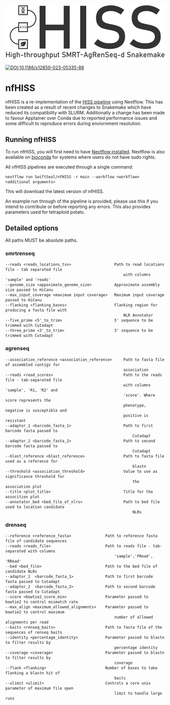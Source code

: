 <picture>
  <source media="(prefers-color-scheme: dark)" srcset="assets/HISSlogo_light.png">
  <img alt="Logo" src="assets/HISSlogo_dark.png">
</picture>

[![DOI:10.1186/s12859-023-05335-88](http://img.shields.io/badge/DOI-10.1186/s12859.023.05335.8-B31B1b.svg)](https://doi.org/10.1186/s12859-023-05335-8)

# nfHISS

nfHISS is a re-implementation of the [HISS pipeline](https://github.com/SwiftSeal/HISS) using Nextflow.
This has been created as a result of recent changes to Snakemake which have reduced its compatibility with SLURM. Additionally a change has been made to favour Apptainer over Conda due to reported performance issues and some difficult to reproduce errors during enviornment resolution.

## Running nfHISS

To run nfHISS, you will first need to have [Nextflow installed](https://www.nextflow.io/docs/latest/install.html). Nextflow is also available on [bioconda](https://anaconda.org/bioconda/nextflow) for systems where users do not have sudo rights.

All nfHISS pipelines are executed through a single command:

```
nextflow run SwiftSeal/nfHISS -r main --workflow <workflow> <additional arguments>
```

This will download the latest version of nfHISS.

An example run through of the pipeline is provided, please use this if you intend to contribute or before reporting any errors. This also provides parameters used for tetraploid potato.

## Detailed options

All paths MUST be absolute paths.

### smrtrenseq

```
--reads <reads_locations_tsv>                   Path to read locations file - tab separated file
                                                    with columns 'sample' and 'reads'
--genome_size <appoximate_genome_size>          Approximate assembly size passed to HiCanu
--max_input_coverage <maximum input coverage>   Maximum input coverage passed to HiCanu
--flanking <flanking_bases>                     Flanking region for producing a fasta file with
                                                    NLR Annotator
--five_prime <5'_to_trim>                       5' sequence to be trimmed with Cutadapt
--three_prime <3'_to_trim>                      3' sequence to be trimmed with Cutadapt
```

### agrenseq

```
--association_reference <association_reference>     Path to fasta file of assembled contigs for
                                                    association
--reads <read_scores>                               Path to the reads file - tab-separated file
                                                    with columns 'sample', 'R1, 'R2' and
                                                    'score'. Where score represents the
                                                    phenotype, negative is susceptible and
                                                    positive is resistant
--adaptor_1 <barcode_fasta_1>                       Path to first barcode fasta passed to
                                                        Cutadapt
--adaptor_2 <barcode_fasta_2>                       Path to second barcode fasta passed to
                                                        Cutadapt
--blast_reference <blast_reference>                 Path to fasta file used as a reference for
                                                        blastn
--threshold <association_threshold>                 Value to use as significance threshold for
                                                        the association plot
--title <plot_title>                                Title for the assocition plot
--annotator_bed <bed_file_of_nlrs>                  Path to bed file used to location candidate
                                                        NLRs
```

### drenseq

```
--reference <reference_fasta>               Path to reference fasta file of candidate sequences
--reads <reads_file>                        Path to reads file - tab-separated with columns
                                                'sample','FRead', 'RRead'
--bed <bed_file>                            Path to the bed file of candidate NLRs
--adaptor_1  <barcode_fasta_1>              Path to first barcode fasta passed to Cutadapt
--adaptor_2  <barcode_fasta_2>              Path to second barcode fasta passed to Cutadapt
--score <bowtie2_score_min>                 Parameter passed to bowtie2 to control mismatch rate
--max_align <maximum_allowed_alignments>    Parameter passed to bowtie2 to control maximum
                                                number of allowed alignments per read
--baits <renseq_baits>                      Path to fasta file of the sequences of renseq baits
--identity <percentage_identity>            Parameter passed to blastn to filter results by
                                                percentage identity
--coverage <coverage>                       Parameter passed to blastn to filter results by
                                                coverage
--flank <flanking>                          Number of bases to take flanking a blastn hit of
                                                baits
--ulimit <ulimit>                           Controls a core unix parameter of maximum file open
                                                limit to handle large runs
```
